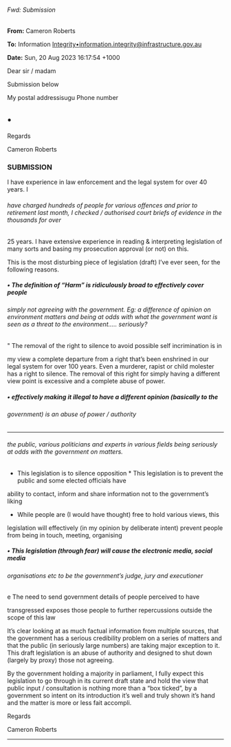 ###### Fwd: Submission

**From:** Cameron Roberts

**To:** Information [Integrity•<information.integrity@infrastructure.gov.au>](mailto:information.integrity@infrastructure.gov.au)

**Date:** Sun, 20 Aug 2023 16:17:54 +1000

Dear sir / madam

Submission below

My postal addressisugu
Phone number

## •

Regards

Cameron Roberts

### SUBMISSION

I have experience in law enforcement and the legal system for over 40 years. I
###### have charged hundreds of people for various offences and prior to retirement last month, I checked / authorised court briefs of evidence in the thousands for over
 25 years. I have extensive experience in reading & interpreting legislation of many sorts and basing my prosecution approval (or not) on this.

 This is the most disturbing piece of legislation (draft) I’ve ever seen, for the following reasons.

##### • The definition of “Harm” is ridiculously broad to effectively cover people

###### simply not agreeing with the government. Eg: a difference of opinion on environment matters and being at odds with what the government want is seen as a threat to the environment..... seriously?
 " The removal of the right to silence to avoid possible self incrimination is in

 my view a complete departure from a right that’s been enshrined in our legal system for over 100 years. Even a murderer, rapist or child molester has a right to silence. The removal of this right for simply having a different view point is excessive and a complete abuse of power.

##### • effectively making it illegal to have a different opinion (basically to the

###### government) is an abuse of power / authority


-----

###### the public, various politicians and experts in various fields being seriously at odds with the government on matters.
 * This legislation is to silence opposition * This legislation is to prevent the public and some elected officials have

 ability to contact, inform and share information not to the government’s liking
 * While people are (I would have thought) free to hold various views, this

 legislation will effectively (in my opinion by deliberate intent) prevent people from being in touch, meeting, organising

##### • This legislation (through fear) will cause the electronic media, social media

###### organisations etc to be the government’s judge, jury and executioner
 e The need to send government details of people perceived to have

 transgressed exposes those people to further repercussions outside the scope of this law

 It’s clear looking at as much factual information from multiple sources, that the government has a serious credibility problem on a series of matters and that the public (in seriously large numbers) are taking major exception to it. This draft legislation is an abuse of authority and designed to shut down (largely by proxy) those not agreeing.

 By the government holding a majority in parliament, I fully expect this legislation
 to go through in its current draft state and hold the view that public input / consultation is nothing more than a “box ticked”, by a government so intent on its introduction it’s well and truly shown it’s hand and the matter is more or less fait accompli.

Regards

Cameron Roberts


-----

